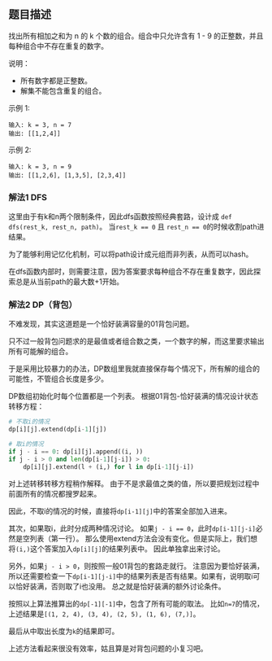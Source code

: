 ## 题目描述
找出所有相加之和为 n 的 k 个数的组合。组合中只允许含有 1 - 9 的正整数，并且每种组合中不存在重复的数字。

说明：
- 所有数字都是正整数。
- 解集不能包含重复的组合。 

示例 1:
```
输入: k = 3, n = 7
输出: [[1,2,4]]
```
示例 2:
```
输入: k = 3, n = 9
输出: [[1,2,6], [1,3,5], [2,3,4]]
```

### 解法1 DFS
这里由于有k和n两个限制条件，因此dfs函数按照经典套路，设计成
`def dfs(rest_k, rest_n, path)`。
当`rest_k == 0` 且 `rest_n == 0`的时候收割path进结果。

为了能够利用记忆化机制，可以将path设计成元组而非列表，从而可以hash。

在dfs函数内部时，则需要注意，因为答案要求每种组合不存在重复数字，因此探索总是从当前path的最大数+1开始。

### 解法2 DP（背包）
不难发现，其实这道题是一个恰好装满容量的01背包问题。

只不过一般背包问题求的是最值或者组合数之类，一个数字的解，而这里要求输出所有可能解的组合。

于是采用比较暴力的办法，DP数组里我就直接保存每个情况下，所有解的组合的可能性，不管组合长度是多少。

DP数组初始化时每个位置都是一个列表。
根据01背包-恰好装满的情况设计状态转移方程：
```python
# 不取i的情况
dp[i][j].extend(dp[i-1][j])

# 取i的情况
if j - i == 0: dp[i][j].append((i, ))
if j - i > 0 and len(dp[i-1][j-i]) > 0:
    dp[i][j].extend(l + (i,) for l in dp[i-1][j-i])
```
对上述转移转移方程稍作解释。
由于不是求最值之类的值，所以要把规划过程中前面所有的情况都搜罗起来。

因此，不取i的情况的时候，直接将`dp[i-1][j]`中的答案全部加入进来。

其次，如果取i，此时分成两种情况讨论。
如果`j - i == 0`，此时`dp[i-1][j-i]`必然是空列表（第一行）。
那么使用extend方法会没有变化。但是实际上，我们想将`(i,)`这个答案加入`dp[i][j]`的结果列表中。
因此单独拿出来讨论。

另外，如果`j - i > 0`，则按照一般01背包的套路走就行。
注意因为要恰好装满，所以还需要检查一下`dp[i-1][j-i]`中的结果列表是否有结果。如果有，说明取i可以恰好装满，否则取了i也没用。
总之就是恰好装满的额外讨论条件。

按照以上算法推算出的`dp[-1][-1]`中，包含了所有可能的取法。
比如`n=7`的情况，上述结果是`[(1, 2, 4), (3, 4), (2, 5), (1, 6), (7,)]`。

最后从中取出长度为`k`的结果即可。

上述方法看起来很没有效率，姑且算是对背包问题的小复习吧。